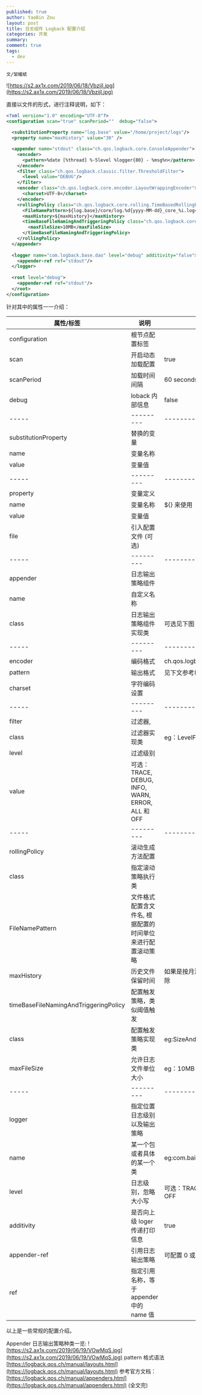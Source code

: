 ```yaml
---
published: true
author: YaoBin Zou
layout: post
title: 日志组件 Logback 配置介绍
categories: 开发
summary:
comment: true
tags:
  - dev
---
```

`文/邹耀斌`

![https://s2.ax1x.com/2019/06/18/VbzijI.jpg](https://s2.ax1x.com/2019/06/18/VbzijI.jpg)

直接以文件的形式，进行注释说明，如下：

``` xml
<?xml version="1.0" encoding="UTF-8"?>
<configuration scan="true" scanPeriod=""  debug="false">
  
  <substitutionProperty name="log.base" value="/home/project/logs"/>
  <property name="maxHistory" value="30" />

  <appender name="stdout" class="ch.qos.logback.core.ConsoleAppender">
    <encoder>
      <pattern>%date [%thread] %-5level %logger{80} - %msg%n</pattern>
    </encoder>
    <filter class="ch.qos.logback.classic.filter.ThresholdFilter">
      <level value="DEBUG"/>
    </filter>
    <encoder class="ch.qos.logback.core.encoder.LayoutWrappingEncoder">
      <charset>UTF-8</charset>
    </encoder>
    <rollingPolicy class="ch.qos.logback.core.rolling.TimeBasedRollingPolicy">
      <FileNamePattern>${log.base}/core/log.%d{yyyy-MM-dd}_core_%i.log</FileNamePattern>
      <maxHistory>${maxHistory}</maxHistory>
      <timeBaseFileNamingAndTriggeringPolicy class="ch.qos.logback.core.rolling.SizeAndTimeBasedFNATP">
        <maxFileSize>10MB</maxFileSize>
      </timeBaseFileNamingAndTriggeringPolicy>
    </rollingPolicy>
  </appender>
  
  <logger name="com.logback.base.dao" level="debug" additivity="false">
    <appender-ref ref="stdout"/>
  </logger>
  
  <root level="debug">
    <appender-ref ref="stdout"/>
  </root>
</configuration>
```

针对其中的属性一一介绍：


| 属性/标签                             | 说明                                                       | 默认值                                                |
| ------------------------------------- | ---------------------------------------------------------- | ----------------------------------------------------- |
| configuration                         | 根节点配置标签                                             |                                                       |
| scan                                  | 开启动态加载配置                                           | true                                                  |
| scanPeriod                            | 加载时间间隔                                               | 60 seconds                                            |
| debug                                 | loback 内部信息                                            | false                                                 |
| -----                                 | ---------                                                  | -----------                                           |
| substitutionProperty                  | 替换的变量                                                 |                                                       |
| name                                  | 变量名称                                                   |                                                       |
| value                                 | 变量值                                                     |                                                       |
| -----                                 | ---------                                                  | -----------                                           |
| property                              | 变量定义                                                   |                                                       |
| name                                  | 变量名称                                                   | \${} 来使用                                           |
| value                                 | 变量值                                                     |                                                       |
| file                                  | 引入配置文件 (可选)                                        |                                                       |
| -----                                 | ---------                                                  | -----------                                           |
| appender                              | 日志输出策略组件                                           |                                                       |
| name                                  | 自定义名称                                                 |                                                       |
| class                                 | 日志输出策略组件实现类                                     | 可选见下图                                            |
| -----                                 | ---------                                                  | -----------                                           |
| encoder                               | 编码格式                                                   | ch.qos.logback.classic.encoder.PatternLayoutEncoder   |
| pattern                               | 输出格式                                                   | 见下文参考格式                                        |
| charset                               | 字符编码设置                                               |                                                       |
| -----                                 | ---------                                                  | -----------                                           |
| filter                                | 过滤器,                                                    |                                                       |
| class                                 | 过滤器实现类                                               | eg：LevelFilter / ThresholdFilter / EvaluatorFilter   |
| level                                 | 过滤级别                                                   |                                                       |
| value                                 | 可选：TRACE, DEBUG, INFO, WARN, ERROR, ALL 和 OFF          |                                                       |
| -----                                 | ---------                                                  | -----------                                           |
| rollingPolicy                         | 滚动生成方法配置                                           |                                                       |
| class                                 | 指定滚动策略执行类                                         |                                                       |
| FileNamePattern                       | 文件格式配置含文件名, 根据配置的时间单位来进行配置滚动策略 |                                                       |
| maxHistory                            | 历史文件保留时间                                           | 如果是按月滚动，6 则为 6 个月历史记录，之前旧的会删除 |
| timeBaseFileNamingAndTriggeringPolicy | 配置触发策略，类似阈值触发                                 |                                                       |
| class                                 | 配置触发策略实现类                                         | eg:SizeAndTimeBasedFNATP 大小                         |
| maxFileSize                           | 允许日志文件单位大小                                       | eg：10MB                                              |
| -----                                 | ---------                                                  | -----------                                           |
| logger                                | 指定位置日志级别以及输出策略                               |                                                       |
| name                                  | 某一个包或者具体的某一个类                                 | eg:com.baidu.spring.service                           |
| level                                 | 日志级别，忽略大小写                                       | 可选：TRACE, DEBUG, INFO, WARN, ERROR, ALL 和 OFF     |
| additivity                            | 是否向上级 loger 传递打印信息                              | true                                                  |
| appender-ref                          | 引用日志输出策略                                           | 可配置 0 或多个                                       |
| ref                                   | 指定引用名称，等于 appender 中的 name 值                   |                                                       |


以上是一些常规的配置介绍。

Appender 日志输出策略种类一览:
![https://s2.ax1x.com/2019/06/19/VOwMqS.jpg](https://s2.ax1x.com/2019/06/19/VOwMqS.jpg)
pattern 格式语法 [https://logback.qos.ch/manual/layouts.html](https://logback.qos.ch/manual/layouts.html)
参考官方文档：[https://logback.qos.ch/manual/appenders.html](https://logback.qos.ch/manual/appenders.html)
(全文完)
